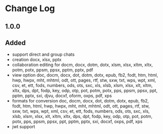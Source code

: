 # Change Log

## 1.0.0
## Added
- support direct and group chats
- creation docx, xlsx, pptx
- collaboration editing for docm, docx, dotm, dotx, xlsm, xlsx, xltm, xltx, potm, potx, ppsm, ppsx, pptm, pptx, pdf
- view option doc, docm, docx, dot, dotm, dotx, epub, fb2, fodt, htm, html, hwp, hwpx, mht, mhtml, odt, ott, pages, rtf, stw, sxw, txt, wps, wpt, xml, csv, et, ett, fods, numbers, ods, ots, sxc, xls, xlsb, xlsm, xlsx, xlt, xltm, xltx, dps, dpt, fodp, key, odp, otp, pot, potm, potx, pps, ppsm, ppsx, ppt, pptm, pptx, sxi, djvu, docxf, oform, oxps, pdf, xps
- formats for conversion doc, docm, docx, dot, dotm, dotx, epub, fb2, fodt, htm, html, hwp, hwpx, mht, mht, mhtml, odt, ott, pages, rtf, stw, sxw, txt, wps, wpt, xml, csv, et, ett, fods, numbers, ods, ots, sxc, xls, xlsb, xlsm, xlsx, xlt, xltm, xltx, dps, dpt, fodp, key, odp, otp, pot, potm, potx, pps, ppsm, ppsx, ppt, pptm, pptx, sxi, docxf, oxps, pdf, xps
- jwt support
